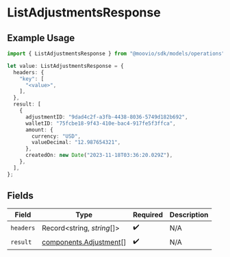 # ListAdjustmentsResponse

## Example Usage

```typescript
import { ListAdjustmentsResponse } from "@moovio/sdk/models/operations";

let value: ListAdjustmentsResponse = {
  headers: {
    "key": [
      "<value>",
    ],
  },
  result: [
    {
      adjustmentID: "9dad4c2f-a3fb-4438-8036-5749d182b692",
      walletID: "75fcbe18-9f43-410e-bac4-917fe5f3ffca",
      amount: {
        currency: "USD",
        valueDecimal: "12.987654321",
      },
      createdOn: new Date("2023-11-18T03:36:20.029Z"),
    },
  ],
};
```

## Fields

| Field                                                            | Type                                                             | Required                                                         | Description                                                      |
| ---------------------------------------------------------------- | ---------------------------------------------------------------- | ---------------------------------------------------------------- | ---------------------------------------------------------------- |
| `headers`                                                        | Record<string, *string*[]>                                       | :heavy_check_mark:                                               | N/A                                                              |
| `result`                                                         | [components.Adjustment](../../models/components/adjustment.md)[] | :heavy_check_mark:                                               | N/A                                                              |